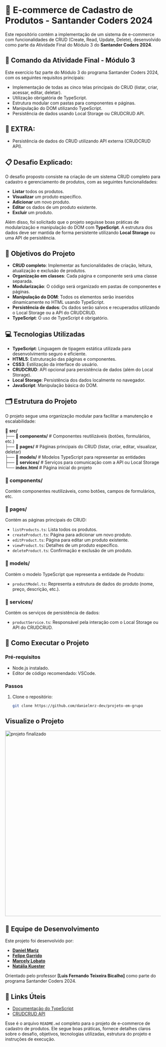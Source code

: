 # 🛒 E-commerce de Cadastro de Produtos - Santander Coders 2024

Este repositório contém a implementação de um sistema de e-commerce com funcionalidades de CRUD (Create, Read, Update, Delete), desenvolvido como parte da Atividade Final do Módulo 3 do **Santander Coders 2024**.

## 📆 Comando da Atividade Final - Módulo 3
Este exercício faz parte do Módulo 3 do programa Santander Coders 2024, com os seguintes requisitos principais:

- Implementação de todas as cinco telas principais do CRUD (listar, criar, acessar, editar, deletar).
- Utilização obrigatória de TypeScript.
- Estrutura modular com pastas para componentes e páginas.
- Manipulação do DOM utilizando TypeScript.
- Persistência de dados usando Local Storage ou CRUDCRUD API.

## 🚀 EXTRA:
- Persistência de dados do CRUD utilizando API externa (CRUDCRUD API).

## 📋 Desafio Explicado:
O desafio proposto consiste na criação de um sistema CRUD completo para cadastro e gerenciamento de produtos, com as seguintes funcionalidades:

- **Listar** todos os produtos.
- **Visualizar** um produto específico.
- **Adicionar** um novo produto.
- **Editar** os dados de um produto existente.
- **Excluir** um produto.

Além disso, foi solicitado que o projeto seguisse boas práticas de modularização e manipulação do DOM com **TypeScript**. A estrutura dos dados deve ser mantida de forma persistente utilizando **Local Storage** ou uma API de persistência.

## 🎯 Objetivos do Projeto
- **CRUD completo**: Implementar as funcionalidades de criação, leitura, atualização e exclusão de produtos.
- **Organização em classes**: Cada página e componente será uma classe separada.
- **Modularização**: O código será organizado em pastas de componentes e páginas.
- **Manipulação do DOM**: Todos os elementos serão inseridos dinamicamente no HTML usando TypeScript.
- **Persistência de dados**: Os dados serão salvos e recuperados utilizando o Local Storage ou a API do CRUDCRUD.
- **TypeScript**: O uso de TypeScript é obrigatório.

## 💻 Tecnologias Utilizadas
- **TypeScript**: Linguagem de tipagem estática utilizada para desenvolvimento seguro e eficiente.
- **HTML5**: Estruturação das páginas e componentes.
- **CSS3**: Estilização da interface do usuário.
- **CRUDCRUD**: API opcional para persistência de dados (além do Local Storage).
- **Local Storage**: Persistência dos dados localmente no navegador.
- **JavaScript**: Manipulação básica do DOM.

## 🗂️ Estrutura do Projeto
O projeto segue uma organização modular para facilitar a manutenção e escalabilidade:

📁 **src/**  
├── 📁 **components/**      # Componentes reutilizáveis (botões, formulários, etc.)  
├── 📁 **pages/**           # Páginas principais do CRUD (listar, criar, editar, visualizar, deletar)  
├── 📁 **models/**          # Modelos TypeScript para representar as entidades  
├── 📁 **services/**        # Serviços para comunicação com a API ou Local Storage  
└── **index.html**          # Página inicial do projeto


### 📁 components/
Contém componentes reutilizáveis, como botões, campos de formulários, etc.

### 📁 pages/
Contém as páginas principais do CRUD:

- `listProducts.ts`: Lista todos os produtos.
- `createProduct.ts`: Página para adicionar um novo produto.
- `editProduct.ts`: Página para editar um produto existente.
- `viewProduct.ts`: Detalhes de um produto específico.
- `deleteProduct.ts`: Confirmação e exclusão de um produto.

### 📁 models/
Contém o modelo TypeScript que representa a entidade de Produto:

- `productModel.ts`: Representa a estrutura de dados do produto (nome, preço, descrição, etc.).

### 📁 services/
Contém os serviços de persistência de dados:

- `productService.ts`: Responsável pela interação com o Local Storage ou API do CRUDCRUD.

## 📖 Como Executar o Projeto

### Pré-requisitos
- Node.js instalado.
- Editor de código recomendado: VSCode.

### Passos

1. Clone o repositório:
   ```bash
   git clone https://github.com/danielmrz-dev/projeto-em-grupo

## Visualize o Projeto

<img src="./src/assets/Img projeto.png" alt="projeto finalizado" width="600">

## 👥 Equipe de Desenvolvimento
Este projeto foi desenvolvido por:

- **[Daniel Mariz](https://github.com/danielmrz-dev)**
- **[Felipe Garrido](https://github.com/fgarrido-dev)**
- **[Marcely Lobato](https://github.com/marcelylobato/)**
- **[Natália Kuester](https://github.com/nataliakstr)**


Orientado pelo professor **[Luis Fernando Teixeira Bicalho]** como parte do programa Santander Coders 2024.



## 🔗 Links Úteis
- [Documentação do TypeScript](https://www.typescriptlang.org/docs/)
- [CRUDCRUD API](https://crudcrud.com/)



Esse é o arquivo `README.md` completo para o projeto de e-commerce de cadastro de produtos. Ele segue boas práticas, fornece detalhes claros sobre o desafio, objetivos, tecnologias utilizadas, estrutura do projeto e instruções de execução.

